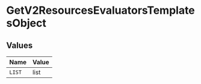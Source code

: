 # GetV2ResourcesEvaluatorsTemplatesObject


## Values

| Name   | Value  |
| ------ | ------ |
| `LIST` | list   |